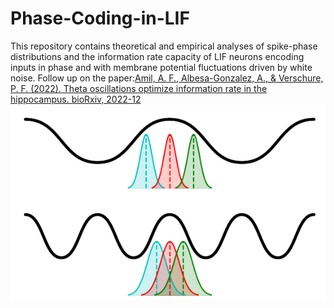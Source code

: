 # Phase-Coding-in-LIF
This repository contains theoretical and empirical analyses of spike-phase distributions and the information rate capacity of LIF neurons encoding inputs in phase and with membrane potential fluctuations driven by white noise. Follow up on the paper:[Amil, A. F., Albesa-Gonzalez, A., & Verschure, P. F. (2022). Theta oscillations optimize information rate in the hippocampus. bioRxiv, 2022-12](https://doi.org/10.1101/2022.12.08.519523)
![phase_distr](phase_distr.png)

